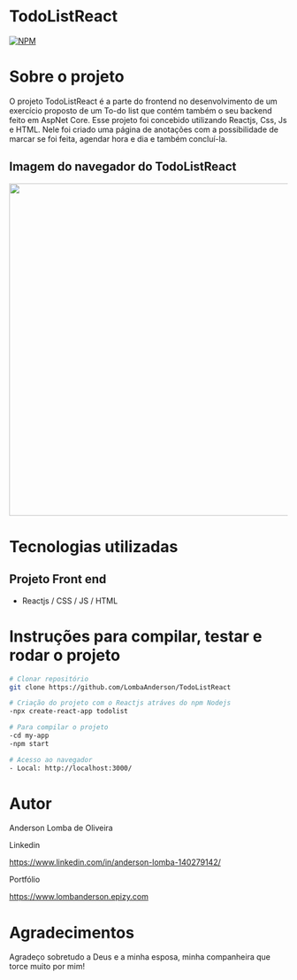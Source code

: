 # TodoListReact

[![NPM](https://img.shields.io/npm/l/react)](https://github.com/LombaAnderson/TodoListReact/blob/main/LICENSE)

# Sobre o projeto
O projeto TodoListReact é a parte do frontend no desenvolvimento de um exercício proposto de um To-do list que contém também
o seu backend feito em AspNet Core. Esse projeto foi concebido utilizando Reactjs, Css, Js e HTML. Nele foi criado uma página de anotações com a possibilidade
de marcar se foi feita, agendar hora e dia e também concluí-la.


## Imagem do navegador do TodoListReact
<div align="center">
<img src="https://user-images.githubusercontent.com/60937513/195788989-03b865c5-3e42-40ac-ae7f-a8daa38399c6.PNG" width="600" />
</div>

# Tecnologias utilizadas
## Projeto Front end
- Reactjs / CSS / JS / HTML

# Instruções para compilar, testar e rodar o projeto

```bash
# Clonar repositório
git clone https://github.com/LombaAnderson/TodoListReact

# Criação do projeto com o Reactjs atráves do npm Nodejs
-npx create-react-app todolist

# Para compilar o projeto
-cd my-app
-npm start

# Acesso ao navegador
- Local: http://localhost:3000/

```

# Autor

Anderson Lomba de Oliveira

Linkedin

https://www.linkedin.com/in/anderson-lomba-140279142/

Portfólio

https://www.lombanderson.epizy.com

# Agradecimentos

Agradeço sobretudo a Deus e a minha esposa, minha companheira que torce muito por mim!








